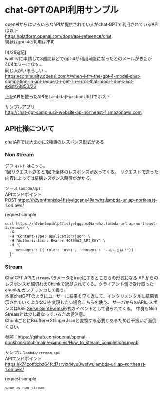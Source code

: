 # chat-GPTのAPI利用サンプル

openAIからはいろいろなAPIが提供されているがchat-GPTで利用されているAPIは以下  
https://platform.openai.com/docs/api-reference/chat  
現状はgpt-4の利用は不可  

[4/28追記]  
  waitlistに申請して3週間ほどでgpt-4が利用可能になったとのメールがきたが404エラーになる...  
  同じ人がいるらしい...  
  https://community.openai.com/t/when-i-try-the-gpt-4-model-chat-completion-in-api-request-i-get-an-error-that-model-does-not-exist/98850/26  


上記APIを使ったAPIをLambda(FunctionURL)でホスト  

サンプルアプリ  
http://chat-gpt-sample.s3-website-ap-northeast-1.amazonaws.com 

## API仕様について

chatAPIでは大まかに2種類のレスポンス形式がある

###  Non Stream

デフォルトはこっち。  
1回リクエスト送ると1回で全体のレスポンスが返ってくる。
リクエストで送った内容によっては結構レスポンス時間がかかる。

ソース
```lambda/api```  
APIエンドポイント  
POST https://h2vbnfmpiblp4fislyelggsns40arwhz.lambda-url.ap-northeast-1.on.aws/

request sample
```
curl https://h2vbnfmpiblp4fislyelggsns40arwhz.lambda-url.ap-northeast-1.on.aws/ \
  -X
  -H "Content-Type: application/json" \
  -H "Authorization: Bearer $OPENAI_API_KEY" \
  -d '{
    "messages": [{"role": "user", "content": "こんにちは！"}]
  }'
```

### Stream

ChatGPT APIの```stream```パラメータをtrueにするとこちらの形式になる
APIからのレスポンスが細切れのChunkで返却されてくる。クライアント側で受け取ったchunkをガッチャンコして扱う。  
本家chatGPTのようにユーザーに結果を早く返して、インクリメンタルに結果表示されていくようなUIを実現したい場合こちらを使う。
サーバからのAPIレスポンスはSSE [ServerSentEvents](https://developer.mozilla.org/en-US/docs/Web/API/Server-sent_events)形式のイベントとして送られてくる。
中身もNon Streamとは少し異なっているため要注意。  
ChunkごとにBuuffer⇒String⇒Jsonと変換する必要があるため若干扱いが面倒くさい。
  
参照：https://github.com/openai/openai-cookbook/blob/main/examples/How_to_stream_completions.ipynb

サンプル
```lambda/stream-api```  
APIエンドポイント  
https://k74zotfdcbz64fcd7srvjx4dvu0wsfvn.lambda-url.ap-northeast-1.on.aws/

request sample
```
same as non stream
```